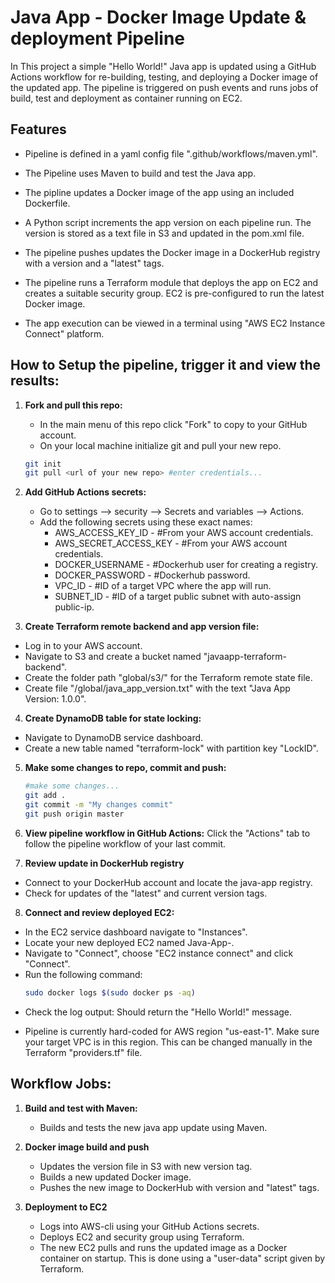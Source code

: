 # Java App - Docker Image Update & deployment Pipeline

In This project a simple "Hello World!" Java app is updated using a GitHub Actions workflow for re-building, testing, and deploying a Docker image of the updated app.
The pipeline is triggered on push events and runs jobs of build, test and deployment as container running on EC2.

## Features

- Pipeline is defined in a yaml config file ".github/workflows/maven.yml".

- The Pipeline uses Maven to build and test the Java app.

- The pipline updates a Docker image of the app using an included Dockerfile.

- A Python script increments the app version on each pipeline run. The version is stored as a text file in S3 and updated in the pom.xml file.

- The pipeline pushes updates the Docker image in a DockerHub registry with a version and a "latest" tags.

- The pipeline runs a Terraform module that deploys the app on EC2 and creates a suitable security group. EC2 is pre-configured to run the latest Docker image.

- The app execution can be viewed in a terminal using "AWS EC2 Instance Connect" platform.


## How to Setup the pipeline, trigger it and view the results:

1. **Fork and pull this repo:**
    - In the main menu of this repo click "Fork" to copy to your GitHub account.
    - On your local machine initialize git and pull your new repo.

    ``` bash
    git init
    git pull <url of your new repo> #enter credentials...

    ```

2. **Add GitHub Actions secrets:**
    - Go to settings --> security --> Secrets and variables --> Actions.
    - Add the following secrets using these exact names:
      * AWS_ACCESS_KEY_ID - #From your AWS account credentials.
      * AWS_SECRET_ACCESS_KEY - #From your AWS account credentials.
      * DOCKER_USERNAME - #Dockerhub user for creating a registry.
      * DOCKER_PASSWORD - #Dockerhub password.
      * VPC_ID - #ID of a target VPC where the app will run.
      * SUBNET_ID - #ID of a target public subnet with auto-assign public-ip.

3. **Create Terraform remote backend and app version file:**
  - Log in to your AWS account.
  - Navigate to S3 and create a bucket named "javaapp-terraform-backend".
  - Create the folder path "global/s3/" for the Terraform remote state file.
  - Create file "/global/java_app_version.txt" with the text "Java App Version: 1.0.0".

4. **Create DynamoDB table for state locking:**
  - Navigate to DynamoDB service dashboard.
  - Create a new table named "terraform-lock" with partition key "LockID".

5. **Make some changes to repo, commit and push:**
   ``` bash
   #make some changes...
   git add .
   git commit -m "My changes commit"
   git push origin master

   ```

6. **View pipeline workflow in GitHub Actions:**
  Click the "Actions" tab to follow the pipeline workflow of your last commit.

7. **Review update in DockerHub registry**
  - Connect to your DockerHub account and locate the java-app registry.
  - Check for updates of the "latest" and current version tags.

8. **Connect and review deployed EC2:**
  - In the EC2 service dashboard navigate to "Instances".
  - Locate your new deployed EC2 named Java-App-<version>.
  - Navigate to "Connect", choose "EC2 instance connect" and click "Connect".
  - Run the following command:
    ``` bash
    sudo docker logs $(sudo docker ps -aq)

    ```
  - Check the log output: Should return the "Hello World!" message.

* Pipeline is currently hard-coded for AWS region "us-east-1". Make sure your target VPC is in this region. This can be changed manually in the Terraform "providers.tf" file.


## Workflow Jobs:

1. **Build and test with Maven:**
   - Builds and tests the new java app update using Maven.

2. **Docker image build and push**
   - Updates the version file in S3 with new version tag.
   - Builds a new updated Docker image.
   - Pushes the new image to DockerHub with version and "latest" tags.

3. **Deployment to EC2**
   - Logs into AWS-cli using your GitHub Actions secrets.
   - Deploys EC2 and security group using Terraform.
   - The new EC2 pulls and runs the updated image as a Docker container on startup.
   This is done using a "user-data" script given by Terraform.
